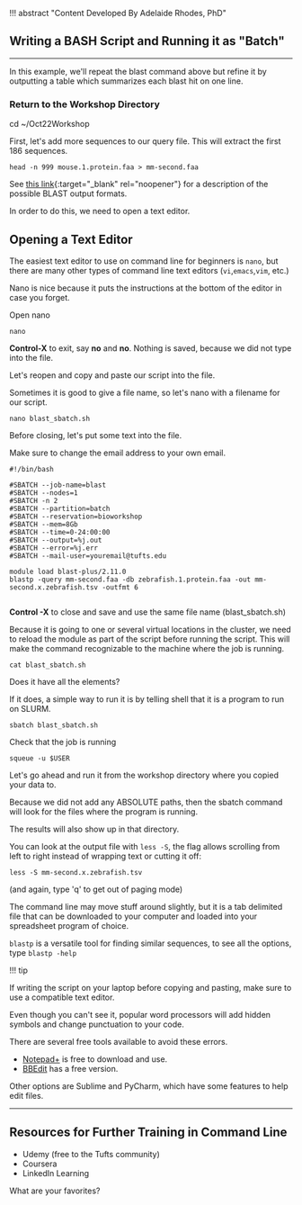 !!! abstract "Content Developed By Adelaide Rhodes, PhD"

## Writing a BASH Script and Running it as "Batch" 
--------------------------------------------------

In this example, we'll repeat the blast command above but refine it by outputting a table which summarizes each blast hit on one line. 

### Return to the Workshop Directory

cd ~/Oct22Workshop


First, let's add more sequences to our query file. This will extract the first 186 sequences.  


```
head -n 999 mouse.1.protein.faa > mm-second.faa
```

See [this link](http://www.metagenomics.wiki/tools/blast/blastn-output-format-6){:target="_blank" rel="noopener"} for a description of the possible BLAST output formats.

In order to do this, we need to open a text editor.


## Opening a Text Editor

The easiest text editor to use on command line for beginners is `nano`, but there are many other types of command line text editors (`vi`,`emacs`,`vim`, etc.)

Nano is nice because it puts the instructions at the bottom of the editor in case you forget.

Open nano

```
nano
```

**Control-X** to exit, say **no** and **no**. Nothing is saved, because we did not type into the file.

Let's reopen and copy and paste our script into the file.

Sometimes it is good to give a file name, so let's nano with a filename for our script.

```
nano blast_sbatch.sh
```

Before closing, let's put some text into the file. 

Make sure to change the email address to your own email.

```
#!/bin/bash

#SBATCH --job-name=blast
#SBATCH --nodes=1
#SBATCH -n 2
#SBATCH --partition=batch
#SBATCH --reservation=bioworkshop
#SBATCH --mem=8Gb
#SBATCH --time=0-24:00:00
#SBATCH --output=%j.out
#SBATCH --error=%j.err
#SBATCH --mail-user=youremail@tufts.edu

module load blast-plus/2.11.0
blastp -query mm-second.faa -db zebrafish.1.protein.faa -out mm-second.x.zebrafish.tsv -outfmt 6


```

**Control -X** to close and save and use the same file name (blast_sbatch.sh)

Because it is going to one or several virtual locations in the cluster, we need to reload the module as part of the script before running the script. This will make the command recognizable to the machine where the job is running.

```
cat blast_sbatch.sh
```

Does it have all the elements?

If it does, a simple way to run it is by telling shell that it is a program to run on SLURM.

```
sbatch blast_sbatch.sh
```

Check that the job is running

```
squeue -u $USER
```

Let's go ahead and run it from the workshop directory where you copied your data to.

Because we did not add any ABSOLUTE paths, then the sbatch command will look for the files where the program is running.

The results will also show up in that directory.

You can look at the output file with `less -S`, the flag allows scrolling from left to right instead of wrapping text or cutting it off:

```
less -S mm-second.x.zebrafish.tsv
```

(and again, type 'q' to get out of paging mode)

The command line may move stuff around slightly, but it is a tab delimited file that can be downloaded to your computer and loaded into your spreadsheet program of choice.

`blastp` is a versatile tool for finding similar sequences, to see all the options, type `blastp -help`

!!! tip

  If writing the script on your laptop before copying and pasting, make sure to use a compatible text editor.

  Even though you can't see it, popular word processors will add hidden symbols and change punctuation to your code.

  There are several free tools available to avoid these errors.

  * [Notepad+](https://notepad-plus-plus.org/downloads/) is free to download and use.
  * [BBEdit](http://www.barebones.com/products/bbedit/) has a free version.

  Other options are Sublime and PyCharm, which have some features to help edit files.

------------------

## Resources for Further Training in Command Line

* Udemy (free to the Tufts community)
* Coursera
* LinkedIn Learning

What are your favorites?
